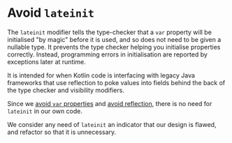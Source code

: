 # Avoid `lateinit`

The `lateinit` modifier tells the type-checker that a `var` property will be initialised "by magic" before it is used, and so does not need to be given a nullable type. It prevents the type checker helping you initialise properties correctly. Instead, programming errors in initialisation are reported by exceptions later at runtime.

It is intended for when Kotlin code is interfacing with legacy Java frameworks that use reflection to poke values into fields behind the back of the type checker and visibility modifiers.

Since we [avoid `var` properties](../immutable-domain-models/README.md) and [avoid reflection](../reflection/README.md), there is no need for `lateinit` in our own code.  

We consider any need of `lateinit` an indicator that our design is flawed, and refactor so that it is unnecessary.
